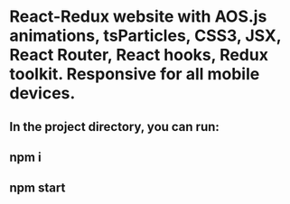 # React-Redux website with AOS.js animations, tsParticles, CSS3, JSX, React Router, React hooks, Redux toolkit. Responsive for all mobile devices. 

## In the project directory, you can run:

## npm i
## npm start

